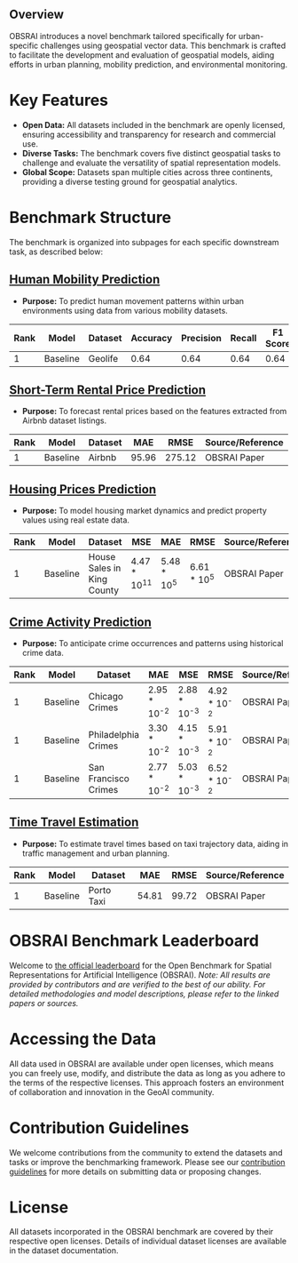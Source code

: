 ## Overview

OBSRAI introduces a novel benchmark tailored specifically for urban-specific challenges using geospatial vector data. This benchmark is crafted to facilitate the development and evaluation of geospatial models, aiding efforts in urban planning, mobility prediction, and environmental monitoring.

# Key Features
- **Open Data:** All datasets included in the benchmark are openly licensed, ensuring accessibility and transparency for research and commercial use.
- **Diverse Tasks:** The benchmark covers five distinct geospatial tasks to challenge and evaluate the versatility of spatial representation models.
- **Global Scope:** Datasets span multiple cities across three continents, providing a diverse testing ground for geospatial analytics.

# Benchmark Structure

The benchmark is organized into subpages for each specific downstream task, as described below:

## [Human Mobility Prediction](human-mobility-prediction/description.md)
- **Purpose:** To predict human movement patterns within urban environments using data from various mobility datasets.

| Rank | Model    | Dataset | Accuracy | Precision | Recall | F1 Score | Source/Reference |
|------|----------|---------|----------|-----------|--------|----------|------------------|
| 1    | Baseline | Geolife | 0.64     | 0.64      | 0.64   | 0.64     | OBSRAI Paper     |

## [Short-Term Rental Price Prediction](short-term-rental-price-prediction/description.md)
- **Purpose:** To forecast rental prices based on the features extracted from Airbnb dataset listings.

| Rank | Model    | Dataset | MAE   | RMSE  | Source/Reference |
|------|----------|---------|-------|-------|------------------|
| 1    | Baseline | Airbnb  | 95.96 | 275.12| OBSRAI Paper     |

## [Housing Prices Prediction](housing-prices-prediction/description.md)
- **Purpose:** To model housing market dynamics and predict property values using real estate data.

| Rank | Model    | Dataset                    | MSE                   | MAE                  | RMSE                | Source/Reference |
|------|----------|----------------------------|-----------------------|----------------------|---------------------|------------------|
| 1    | Baseline | House Sales in King County | 4.47 * 10<sup>11<sup> | 5.48 * 10<sup>5<sup>   | 6.61 * 10<sup>5<sup>  | OBSRAI Paper     |

## [Crime Activity Prediction](crime-activity-prediction/description.md)
- **Purpose:** To anticipate crime occurrences and patterns using historical crime data.

| Rank | Model    | Dataset            | MAE                  | MSE                 | RMSE                | Source/Reference |
|------|----------|--------------------|----------------------|---------------------|---------------------|------------------|
| 1    | Baseline | Chicago Crimes     | 2.95 * 10<sup>-2<sup>| 2.88 * 10<sup>-3<sup> | 4.92 * 10<sup>-2<sup> | OBSRAI Paper     |
| 1    | Baseline | Philadelphia Crimes | 3.30 * 10<sup>-2<sup>| 4.15 * 10<sup>-3<sup> | 5.91 * 10<sup>-2<sup> | OBSRAI Paper     |
| 1    | Baseline | San Francisco Crimes| 2.77 * 10<sup>-2<sup>| 5.03 * 10<sup>-3<sup> | 6.52 * 10<sup>-2<sup> | OBSRAI Paper     |

## [Time Travel Estimation](time-travel-estimation/description.md)
- **Purpose:** To estimate travel times based on taxi trajectory data, aiding in traffic management and urban planning.

| Rank | Model    | Dataset    | MAE  | RMSE | Source/Reference |
|------|----------|------------|------|------|------------------|
| 1    | Baseline | Porto Taxi | 54.81| 99.72| OBSRAI Paper     |

# OBSRAI Benchmark Leaderboard

Welcome to [the official leaderboard](leaderboard.md) for the Open Benchmark for Spatial Representations for Artificial Intelligence (OBSRAI). *Note: All results are provided by contributors and are verified to the best of our ability. For detailed methodologies and model descriptions, please refer to the linked papers or sources.*


# Accessing the Data

All data used in OBSRAI are available under open licenses, which means you can freely use, modify, and distribute the data as long as you adhere to the terms of the respective licenses. This approach fosters an environment of collaboration and innovation in the GeoAI community.

# Contribution Guidelines

We welcome contributions from the community to extend the datasets and tasks or improve the benchmarking framework. Please see our [contribution guidelines](contribution_guide.md) for more details on submitting data or proposing changes.


# License

All datasets incorporated in the OBSRAI benchmark are covered by their respective open licenses. Details of individual dataset licenses are available in the dataset documentation.
